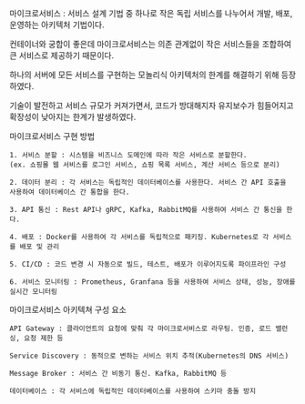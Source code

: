 마이크로서비스 : 서비스 설계 기법 중 하나로 작은 독립 서비스를 나누어서 개발, 배포, 운영하는 아키텍처 기법이다.

컨테이너와 궁합이 좋은데 마이크로서비스는 의존 관계없이 작은 서비스들을 조합하여 큰 서비스로 제공하기 때문이다.

하나의 서버에 모든 서비스를 구현하는 모놀리식 아키텍처의 한계를 해결하기 위해 등장하였다.

기술이 발전하고 서비스 규모가 커져가면서, 코드가 방대해지자 유지보수가 힘들어지고 확장성이 낮아지는 한계가 발생하였다.

마이크로서비스 구현 방법

    1. 서비스 분할 : 시스템을 비즈니스 도메인에 따라 작은 서비스로 분할한다.
    (ex. 쇼핑몰 웹 서비스를 로그인 서비스, 쇼핑 목록 서비스, 계산 서비스 등으로 분리)

    2. 데이터 분리 : 각 서비스는 독립적인 데이터베이스를 사용한다. 서비스 간 API 호출을 사용하여 데이터베이스 간 통합을 한다.

    3. API 통신 : Rest API나 gRPC, Kafka, RabbitMQ를 사용하여 서비스 간 통신을 한다.

    4. 배포 : Docker를 사용하여 각 서비스를 독립적으로 패키징. Kubernetes로 각 서비스를 배포 및 관리

    5. CI/CD : 코드 변경 시 자동으로 빌드, 테스트, 배포가 이루어지도록 파이프라인 구성

    6. 서비스 모니터링 : Prometheus, Granfana 등을 사용하여 서비스 상태, 성능, 장애를 실시간 모니터링

마이크로서비스 아키텍쳐 구성 요소

    API Gateway : 클라이언트의 요청에 맞춰 각 마이크로서비스로 라우팅. 인증, 로드 밸런싱, 요청 제한 등

    Service Discovery : 동적으로 변하는 서비스 위치 추적(Kubernetes의 DNS 서비스)

    Message Broker : 서비스 간 비동기 통신. Kafka, RabbitMQ 등

    데이터베이스 : 각 서비스에 독립적인 데이터베이스를 사용하여 스키마 충돌 방지
